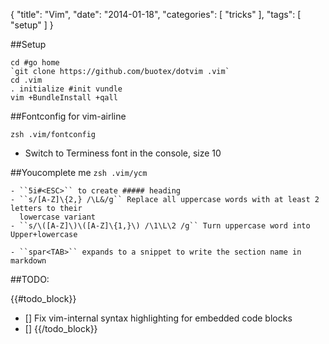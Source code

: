 {
  "title": "Vim",
  "date": "2014-01-18",
  "categories": [
    "tricks"
  ],
  "tags": [
    "setup"
  ]
}

##Setup

~~~ shell
cd #go home
`git clone https://github.com/buotex/dotvim .vim`
cd .vim
. initialize #init vundle
vim +BundleInstall +qall
~~~

##Fontconfig for vim-airline 

``zsh .vim/fontconfig``
- Switch to Terminess font in the console, size 10


##Youcomplete me
``zsh .vim/ycm``


~~~vim
- ``5i#<ESC>`` to create ##### heading
- ``s/[A-Z]\{2,} /\L&/g`` Replace all uppercase words with at least 2 letters to their 
  lowercase variant
- ``s/\([A-Z]\)\([A-Z]\{1,}\) /\1\L\2 /g`` Turn uppercase word into Upper+lowercase
~~~

~~~vim
- ``spar<TAB>`` expands to a snippet to write the section name in markdown
~~~
##TODO:

{{#todo_block}}
- [] Fix vim-internal syntax highlighting for embedded code blocks
- [] 
{{/todo_block}}

